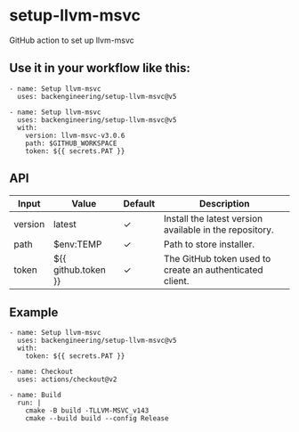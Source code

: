 # setup-llvm-msvc
GitHub action to set up llvm-msvc


## Use it in your workflow like this:
```
- name: Setup llvm-msvc
  uses: backengineering/setup-llvm-msvc@v5
```
```
- name: Setup llvm-msvc
  uses: backengineering/setup-llvm-msvc@v5
  with:
    version: llvm-msvc-v3.0.6
    path: $GITHUB_WORKSPACE
    token: ${{ secrets.PAT }}

```        

API
---

| Input     | Value       | Default | Description
| --------- | -------     | ------- | -----------
| version   | latest      | ✓       | Install the latest version available in the repository.
| path      | $env:TEMP   | ✓       | Path to store installer.
| token     | ${{ github.token }}   | ✓       | The GitHub token used to create an authenticated client.

## Example
```
- name: Setup llvm-msvc
  uses: backengineering/setup-llvm-msvc@v5
  with:
    token: ${{ secrets.PAT }}

- name: Checkout
  uses: actions/checkout@v2
      
- name: Build
  run: |
    cmake -B build -TLLVM-MSVC_v143
    cmake --build build --config Release
```
